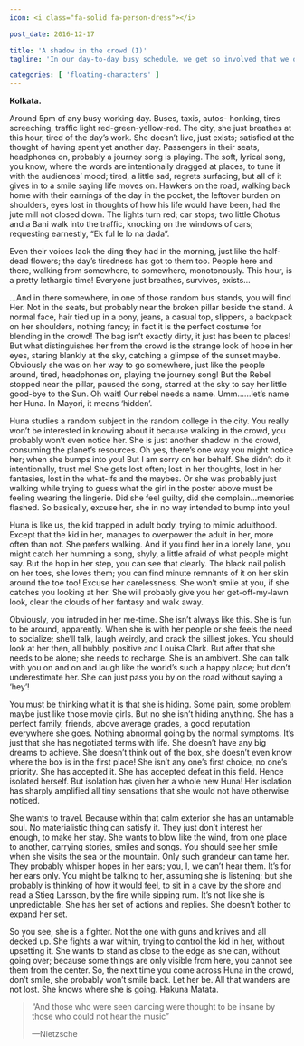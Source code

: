 ```yaml
---
icon: <i class="fa-solid fa-person-dress"></i>

post_date: 2016-12-17

title: 'A shadow in the crowd (I)'
tagline: 'In our day-to-day busy schedule, we get so involved that we often fail to notice the person sitting next to us in the metro. We have no idea of them- their life, their dreams, their nightmares. But there are several amazing people around us in the crowd. I prefer calling them “Shadows in the crowd”. This story is about one such shadow…..'

categories: [ 'floating-characters' ]
---
```


<b>Kolkata.</b>

Around 5pm of any busy working day. Buses, taxis, autos- honking, tires screeching, traffic light red-green-yellow-red. The city, she just breathes at this hour, tired of the day’s work. She doesn’t live, just exists; satisfied at the thought of having spent yet another day. Passengers in their seats, headphones on, probably a journey song is playing. The soft, lyrical song, you know, where the words are intentionally dragged at places, to tune it with the audiences’ mood; tired, a little sad, regrets surfacing, but all of it gives in to a smile saying life moves on. Hawkers on the road, walking back home with their earnings of the day in the pocket, the leftover burden on shoulders, eyes lost in thoughts of how his life would have been, had the jute mill not closed down. The lights turn red; car stops; two little Chotus and a Bani walk into the traffic, knocking on the windows of cars; requesting earnestly, “Ek ful le lo na dada”.


Even their voices lack the ding they had in the morning, just like the half-dead flowers; the day’s tiredness has got to them too. People here and there, walking from somewhere, to somewhere, monotonously. This hour, is a pretty lethargic time! Everyone just breathes, survives, exists...


...And in there somewhere, in one of those random bus stands, you will find Her. Not in the seats, but probably near the broken pillar beside the stand. A normal face, hair tied up in a pony, jeans, a casual top, slippers, a backpack on her shoulders, nothing fancy; in fact it is the perfect costume for blending in the crowd! The bag isn’t exactly dirty, it just has been to places! But what distinguishes her from the crowd is the strange look of hope in her eyes, staring blankly at the sky, catching a glimpse of the sunset maybe.  Obviously she was on her way to go somewhere, just like the people around, tired, headphones on, playing the journey song! But the Rebel stopped near the pillar, paused the song, starred at the sky to say her little good-bye to the Sun. Oh wait! Our rebel needs a name. Umm……let’s name her Huna. In Mayori, it means ‘hidden’.


Huna studies a random subject in the random college in the city. You really won’t be interested in knowing about it because walking in the crowd, you probably won’t even notice her. She is just another shadow in the crowd, consuming the planet’s resources. Oh yes, there’s one way you might notice her; when she bumps into you! But I am sorry on her behalf. She didn’t do it intentionally, trust me! She gets lost often; lost in her thoughts, lost in her fantasies, lost in the what-ifs and the maybes. Or she was probably just walking while trying to guess what the girl in the poster above must be feeling wearing the lingerie. Did she feel guilty, did she complain…memories flashed. So basically, excuse her, she in no way intended to bump into you!


Huna is like us, the kid trapped in adult body, trying to mimic adulthood. Except that the kid in her, manages to overpower the adult in her, more often than not. She prefers walking. And if you find her in a lonely lane, you might catch her humming a song, shyly, a little afraid of what people might say. But the hop in her step, you can see that clearly. The black nail polish on her toes, she loves them; you can find minute remnants of it on her skin around the toe too! Excuse her carelessness. She won’t smile at you, if she catches you looking at her. She will probably give you her get-off-my-lawn look, clear the clouds of her fantasy and walk away.


Obviously, you intruded in her me-time. She isn’t always like this. She is fun to be around, apparently. When she is with her people or she feels the need to socialize; she’ll talk, laugh weirdly, and crack the silliest jokes. You should look at her then, all bubbly, positive and Louisa Clark. But after that she needs to be alone; she needs to recharge. She is an ambivert. She can talk with you on and on and laugh like the world’s such a happy place; but don’t underestimate her. She can just pass you by on the road without saying a ‘hey’!


You must be thinking what it is that she is hiding. Some pain, some problem maybe just like those movie girls. But no she isn’t hiding anything. She has a perfect family, friends, above average grades, a good reputation everywhere she goes. Nothing abnormal going by the normal symptoms. It’s just that she has negotiated terms with life. She doesn’t have any big dreams to achieve. She doesn’t think out of the box, she doesn’t even know where the box is in the first place!  She isn’t any one’s first choice, no one’s priority. She has accepted it. She has accepted defeat in this field. Hence isolated herself. But isolation has given her a whole new Huna! Her isolation has sharply amplified all tiny sensations that she would not have otherwise noticed.


She wants to travel. Because within that calm exterior she has an untamable soul. No materialistic thing can satisfy it. They just don’t interest her enough, to make her stay. She wants to blow like the wind, from one place to another, carrying stories, smiles and songs. You should see her smile when she visits the sea or the mountain. Only such grandeur can tame her. They probably whisper hopes in her ears; you, I, we can’t hear them. It’s for her ears only. You might be talking to her, assuming she is listening; but she probably is thinking of how it would feel, to sit in a cave by the shore and read a Stieg Larsson, by the fire while sipping rum. It’s not like she is unpredictable. She has her set of actions and replies. She doesn’t bother to expand her set.


So you see, she is a fighter. Not the one with guns and knives and all decked up. She fights a war within, trying to control the kid in her, without upsetting it. She wants to stand as close to the edge as she can, without going over; because some things are only visible from here, you cannot see them from the center. So, the next time you come across Huna in the crowd, don’t smile, she probably won’t smile back. Let her be. All that wanders are not lost. She knows where she is going. Hakuna Matata.


<blockquote>
  <p>“And those who were seen dancing were thought to be insane by those who could not hear the music”</p>
  <footer>—Nietzsche</footer>
</blockquote>





